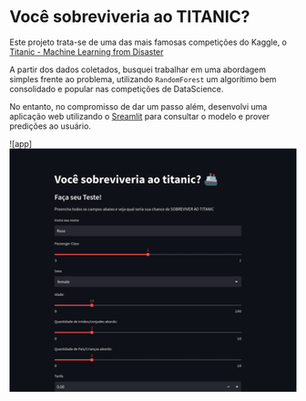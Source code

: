 # Você sobreviveria ao TITANIC?

Este projeto trata-se de uma das mais famosas competições do Kaggle, o [Titanic - Machine Learning from Disaster](https://www.kaggle.com/competitions/titanic)

A partir dos dados coletados, busquei trabalhar em uma abordagem simples frente ao problema, utilizando `RandomForest` um algorítimo bem consolidado e popular nas competições de DataScience.

No entanto, no compromisso de dar um passo além, desenvolvi uma aplicação web utilizando o [Sreamlit](https://streamlit.io/) para consultar o modelo e prover predições ao usuário.

![app]
![titanic_app](https://github.com/Reyso/DataScienceProjects/blob/main/titanic/titanic_app.png)
